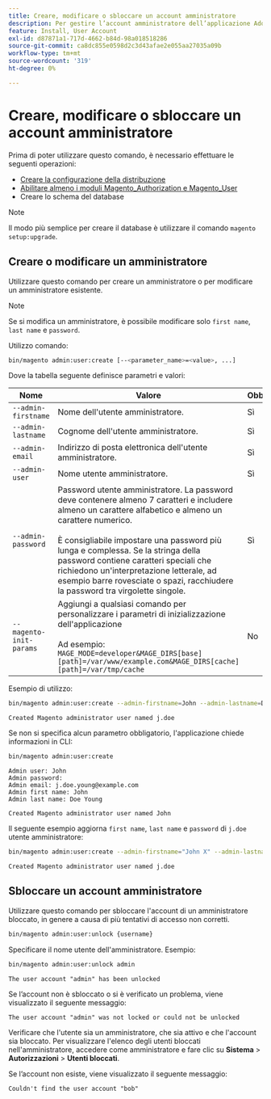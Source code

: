 ```yaml
---
title: Creare, modificare o sbloccare un account amministratore
description: Per gestire l’account amministratore dell’applicazione Adobe Commerce Admin, segui la procedura riportata di seguito.
feature: Install, User Account
exl-id: d87871a1-717d-4662-b84d-98a018518286
source-git-commit: ca8dc855e0598d2c3d43afae2e055aa27035a09b
workflow-type: tm+mt
source-wordcount: '319'
ht-degree: 0%

---
```


# Creare, modificare o sbloccare un account amministratore

Prima di poter utilizzare questo comando, è necessario effettuare le seguenti operazioni:

- [Creare la configurazione della distribuzione](deployment.md)
- [Abilitare almeno i moduli Magento_Authorization e Magento_User](manage-modules.md)
- Creare lo schema del database

>[!NOTE]
>
>Il modo più semplice per creare il database è utilizzare il comando `magento setup:upgrade`.

## Creare o modificare un amministratore

Utilizzare questo comando per creare un amministratore o per modificare un amministratore esistente.

>[!NOTE]
>
>Se si modifica un amministratore, è possibile modificare solo `first name`, `last name` e `password`.

Utilizzo comando:

```bash
bin/magento admin:user:create [--<parameter_name>=<value>, ...]
```

Dove la tabella seguente definisce parametri e valori:

| Nome | Valore | Obbligatorio |
|--- |--- |--- |
| `--admin-firstname` | Nome dell&#39;utente amministratore. | Sì |
| `--admin-lastname` | Cognome dell&#39;utente amministratore. | Sì |
| `--admin-email` | Indirizzo di posta elettronica dell&#39;utente amministratore. | Sì |
| `--admin-user` | Nome utente amministratore. | Sì |
| `--admin-password` | Password utente amministratore. La password deve contenere almeno 7 caratteri e includere almeno un carattere alfabetico e almeno un carattere numerico. <br><br>È consigliabile impostare una password più lunga e complessa. Se la stringa della password contiene caratteri speciali che richiedono un&#39;interpretazione letterale, ad esempio barre rovesciate o spazi, racchiudere la password tra virgolette singole. | Sì |
| `--magento-init-params` | Aggiungi a qualsiasi comando per personalizzare i parametri di inizializzazione dell&#39;applicazione<br/><br/>Ad esempio: `MAGE_MODE=developer&MAGE_DIRS[base][path]=/var/www/example.com&MAGE_DIRS[cache][path]=/var/tmp/cache` | No |

Esempio di utilizzo:

```bash
bin/magento admin:user:create --admin-firstname=John --admin-lastname=Doe --admin-email=j.doe@example.com --admin-user=j.doe --admin-password=A0b9%t3g
```

```
Created Magento administrator user named j.doe
```

Se non si specifica alcun parametro obbligatorio, l&#39;applicazione chiede informazioni in CLI:

```bash
bin/magento admin:user:create
```

```
Admin user: John
Admin password:
Admin email: j.doe.young@example.com
Admin first name: John
Admin last name: Doe Young
```

```
Created Magento administrator user named John
```

Il seguente esempio aggiorna `first name`, `last name` e `password` di `j.doe` utente amministratore:

```bash
bin/magento admin:user:create --admin-firstname="John X" --admin-lastname="Doe X" --admin-email=j.doe@example.com --admin-user=j.doe --admin-password=A1234567
```

```
Created Magento administrator user named j.doe
```

## Sbloccare un account amministratore

Utilizzare questo comando per sbloccare l&#39;account di un amministratore bloccato, in genere a causa di più tentativi di accesso non corretti.

```bash
bin/magento admin:user:unlock {username}
```

Specificare il nome utente dell&#39;amministratore. Esempio:

```bash
bin/magento admin:user:unlock admin
```

```
The user account "admin" has been unlocked
```

Se l’account non è sbloccato o si è verificato un problema, viene visualizzato il seguente messaggio:

```
The user account "admin" was not locked or could not be unlocked
```

Verificare che l&#39;utente sia un amministratore, che sia attivo e che l&#39;account sia bloccato. Per visualizzare l&#39;elenco degli utenti bloccati nell&#39;amministratore, accedere come amministratore e fare clic su **Sistema** > **Autorizzazioni** > **Utenti bloccati**.

Se l’account non esiste, viene visualizzato il seguente messaggio:

```
Couldn't find the user account "bob"
```
